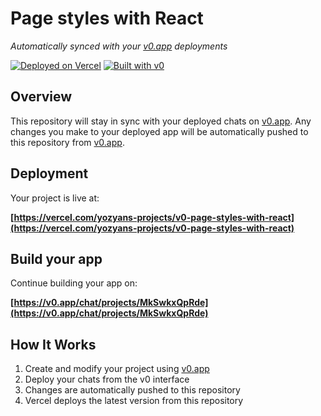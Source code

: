# Page styles with React

*Automatically synced with your [v0.app](https://v0.app) deployments*

[![Deployed on Vercel](https://img.shields.io/badge/Deployed%20on-Vercel-black?style=for-the-badge&logo=vercel)](https://vercel.com/yozyans-projects/v0-page-styles-with-react)
[![Built with v0](https://img.shields.io/badge/Built%20with-v0.app-black?style=for-the-badge)](https://v0.app/chat/projects/MkSwkxQpRde)

## Overview

This repository will stay in sync with your deployed chats on [v0.app](https://v0.app).
Any changes you make to your deployed app will be automatically pushed to this repository from [v0.app](https://v0.app).

## Deployment

Your project is live at:

**[https://vercel.com/yozyans-projects/v0-page-styles-with-react](https://vercel.com/yozyans-projects/v0-page-styles-with-react)**

## Build your app

Continue building your app on:

**[https://v0.app/chat/projects/MkSwkxQpRde](https://v0.app/chat/projects/MkSwkxQpRde)**

## How It Works

1. Create and modify your project using [v0.app](https://v0.app)
2. Deploy your chats from the v0 interface
3. Changes are automatically pushed to this repository
4. Vercel deploys the latest version from this repository
